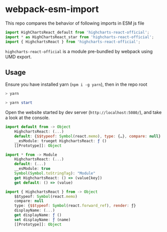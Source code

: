 # webpack-esm-import

This repo compares the behavior of following imports in ESM js file

```js
import HighChartsReact_default from 'highcharts-react-official';
import * as HighChartsReact_star from 'highcharts-react-official';
import { HighchartsReact } from 'highcharts-react-official';
```

`highcharts-react-official` is a module pre-bundled by webpack using UMD export.

## Usage

Ensure you have installed yarn (`npm i -g yarn`), then in the repo root

```powershell
> yarn

> yarn start
```

Open the website started by dev server (`http://localhost:5080/`), and take a look at the console.

```js
import default from -> Object
    HighchartsReact: (...)
    default: {$$typeof: Symbol(react.memo), type: {…}, compare: null}
    __esModule: trueget HighchartsReact: ƒ ()
    [[Prototype]]: Object

import * from -> Module
    HighchartsReact: (...)
    default: (...)
    __esModule: true
    Symbol(Symbol.toStringTag): "Module"
    get HighchartsReact: () => (value[key])
    get default: () => (value)

import { HighchartsReact } from -> Object
    $$typeof: Symbol(react.memo)
    compare: null
    type: {$$typeof: Symbol(react.forward_ref), render: ƒ}
    displayName: (...)
    get displayName: ƒ ()
    set displayName: ƒ (name)
    [[Prototype]]: Object
```
